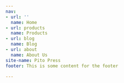 ```yaml
---
nav:
- url: ''
  name: Home
- url: products
  name: Products
- url: blog
  name: Blog
- url: about
  name: About Us
site-name: Pito Press
footer: This is some content for the footer

---
```

